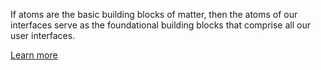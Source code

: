 If atoms are the basic building blocks of matter, then the atoms of our interfaces serve as the foundational building blocks that comprise all our user interfaces.

[Learn more](http://atomicdesign.bradfrost.com/chapter-2/#atoms)
